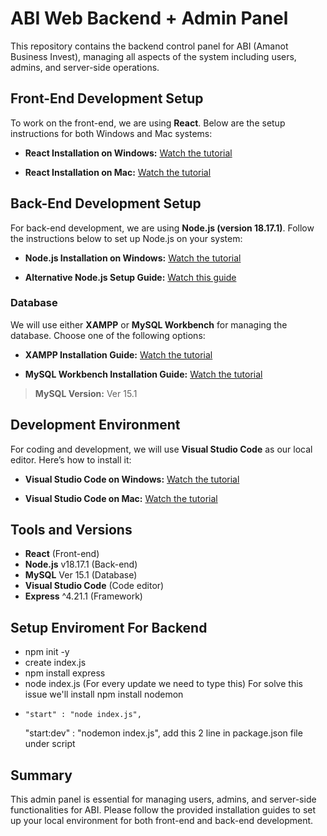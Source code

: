 # ABI Web Backend + Admin Panel

This repository contains the backend control panel for ABI (Amanot Business Invest), managing all aspects of the system including users, admins, and server-side operations.

## Front-End Development Setup

To work on the front-end, we are using **React**. Below are the setup instructions for both Windows and Mac systems:

- **React Installation on Windows:**
  [Watch the tutorial](https://youtu.be/yOAZDymGWVw?si=L5nDHh1hgiIUE_Nb)

- **React Installation on Mac:**
  [Watch the tutorial](https://youtu.be/UzNCh7x1wKw?si=ClcyfYoGfYmuALAE)

## Back-End Development Setup

For back-end development, we are using **Node.js (version 18.17.1)**. Follow the instructions below to set up Node.js on your system:

- **Node.js Installation on Windows:**
  [Watch the tutorial](https://youtu.be/__7eOCxJyow?si=DXOiBwt5YYvyc7XB)
  
- **Alternative Node.js Setup Guide:**
  [Watch this guide](https://youtu.be/I8H4wolRFBk?si=M3Vo8cJ9Vfhp6vLT)

### Database

We will use either **XAMPP** or **MySQL Workbench** for managing the database. Choose one of the following options:

- **XAMPP Installation Guide:**
  [Watch the tutorial](https://youtu.be/VCHXCusltqI?si=dN7Vv9m5JfPM6h7K)

- **MySQL Workbench Installation Guide:**
  [Watch the tutorial](https://youtu.be/uj4OYk5nKCg?si=YscyMZL16S1KGHWl)

> **MySQL Version:** Ver 15.1

## Development Environment

For coding and development, we will use **Visual Studio Code** as our local editor. Here’s how to install it:

- **Visual Studio Code on Windows:**
  [Watch the tutorial](https://youtu.be/CPmQwlycfGI?si=_2vqavNmYJbiDxb6)

- **Visual Studio Code on Mac:**
  [Watch the tutorial](https://youtu.be/w0xBQHKjoGo?si=ugxIb5AgoBwMInMN)

## Tools and Versions
- **React** (Front-end)
- **Node.js** v18.17.1 (Back-end)
- **MySQL** Ver 15.1 (Database)
- **Visual Studio Code** (Code editor)
- **Express** ^4.21.1 (Framework)

## Setup Enviroment For Backend
- npm init -y
- create index.js
- npm install express
- node index.js (For every update we need to type this) For solve this issue we'll install npm install nodemon
-     "start" : "node index.js", 
    "start:dev" : "nodemon index.js", add this 2 line in package.json file under script

## Summary

This admin panel is essential for managing users, admins, and server-side functionalities for ABI. Please follow the provided installation guides to set up your local environment for both front-end and back-end development.
